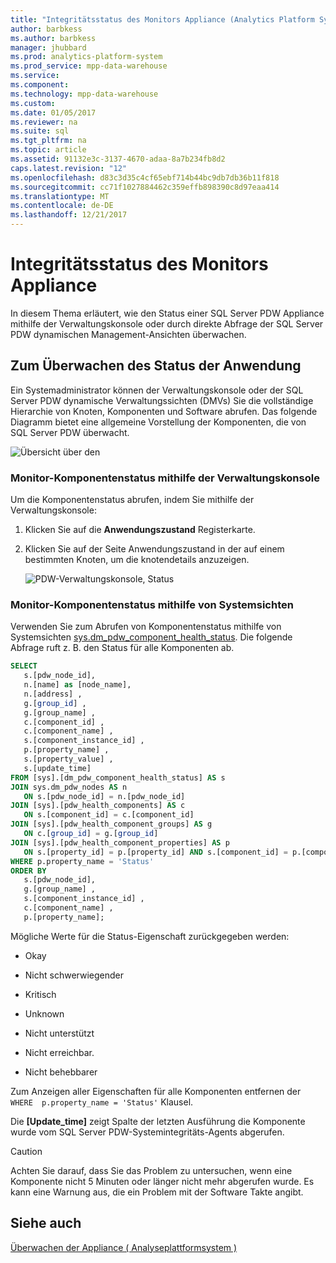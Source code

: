 ```yaml
---
title: "Integritätsstatus des Monitors Appliance (Analytics Platform System)"
author: barbkess
ms.author: barbkess
manager: jhubbard
ms.prod: analytics-platform-system
ms.prod_service: mpp-data-warehouse
ms.service: 
ms.component: 
ms.technology: mpp-data-warehouse
ms.custom: 
ms.date: 01/05/2017
ms.reviewer: na
ms.suite: sql
ms.tgt_pltfrm: na
ms.topic: article
ms.assetid: 91132e3c-3137-4670-adaa-8a7b234fb8d2
caps.latest.revision: "12"
ms.openlocfilehash: d83c3d35c4cf65ebf714b44bc9db7db36b11f818
ms.sourcegitcommit: cc71f1027884462c359effb898390c8d97eaa414
ms.translationtype: MT
ms.contentlocale: de-DE
ms.lasthandoff: 12/21/2017
---
```

# <a name="monitor-appliance-health-state"></a>Integritätsstatus des Monitors Appliance
In diesem Thema erläutert, wie den Status einer SQL Server PDW Appliance mithilfe der Verwaltungskonsole oder durch direkte Abfrage der SQL Server PDW dynamischen Management-Ansichten überwachen.  
  
## <a name="to-monitor-the-appliance-state"></a>Zum Überwachen des Status der Anwendung  
Ein Systemadministrator können der Verwaltungskonsole oder der SQL Server PDW dynamische Verwaltungssichten (DMVs) Sie die vollständige Hierarchie von Knoten, Komponenten und Software abrufen. Das folgende Diagramm bietet eine allgemeine Vorstellung der Komponenten, die von SQL Server PDW überwacht.  
  
![Übersicht über den](./media/monitor-appliance-health-state/SQL_Server_PDW_Monitoring_Overview.png "SQL_Server_PDW_Monitoring_Overview")  
  
### <a name="monitor-component-status-by-using-the-admin-console"></a>Monitor-Komponentenstatus mithilfe der Verwaltungskonsole  
Um die Komponentenstatus abrufen, indem Sie mithilfe der Verwaltungskonsole:  
  
1.  Klicken Sie auf die **Anwendungszustand** Registerkarte.  
  
2.  Klicken Sie auf der Seite Anwendungszustand in der auf einem bestimmten Knoten, um die knotendetails anzuzeigen.  
  
    ![PDW-Verwaltungskonsole, Status](./media/monitor-appliance-health-state/SQL_Server_PDW_AdminConsol_State.png "SQL_Server_PDW_AdminConsol_State")  
  
### <a name="monitor-component-status-by-using-system-views"></a>Monitor-Komponentenstatus mithilfe von Systemsichten  
Verwenden Sie zum Abrufen von Komponentenstatus mithilfe von Systemsichten [sys.dm_pdw_component_health_status](../relational-databases/system-dynamic-management-views/sys-dm-pdw-component-health-status-transact-sql.md). Die folgende Abfrage ruft z. B. den Status für alle Komponenten ab.  
  
```sql  
SELECT   
   s.[pdw_node_id],  
   n.[name] as [node_name],  
   n.[address] ,  
   g.[group_id] ,  
   g.[group_name] ,  
   c.[component_id] ,  
   c.[component_name] ,  
   s.[component_instance_id] ,   
   p.[property_name] ,  
   s.[property_value] ,  
   s.[update_time]  
FROM [sys].[dm_pdw_component_health_status] AS s  
JOIN sys.dm_pdw_nodes AS n   
   ON s.[pdw_node_id] = n.[pdw_node_id]  
JOIN [sys].[pdw_health_components] AS c   
   ON s.[component_id] = c.[component_id]  
JOIN [sys].[pdw_health_component_groups] AS g   
   ON c.[group_id] = g.[group_id]  
JOIN [sys].[pdw_health_component_properties] AS p   
   ON s.[property_id] = p.[property_id] AND s.[component_id] = p.[component_id]  
WHERE p.property_name = 'Status'  
ORDER BY  
   s.[pdw_node_id],  
   g.[group_name] ,   
   s.[component_instance_id] ,  
   c.[component_name] ,   
   p.[property_name];  
```  
  
Mögliche Werte für die Status-Eigenschaft zurückgegeben werden:  
  
-   Okay  
  
-   Nicht schwerwiegender  
  
-   Kritisch  
  
-   Unknown  
  
-   Nicht unterstützt  
  
-   Nicht erreichbar.  
  
-   Nicht behebbarer  
  
Zum Anzeigen aller Eigenschaften für alle Komponenten entfernen der `WHERE  p.property_name = 'Status'` Klausel.  
  
Die **[Update_time]** zeigt Spalte der letzten Ausführung die Komponente wurde vom SQL Server PDW-Systemintegritäts-Agents abgerufen.  
  
> [!CAUTION]  
> Achten Sie darauf, dass Sie das Problem zu untersuchen, wenn eine Komponente nicht 5 Minuten oder länger nicht mehr abgerufen wurde. Es kann eine Warnung aus, die ein Problem mit der Software Takte angibt.  
  
## <a name="see-also"></a>Siehe auch  
<!-- MISSING LINKS [Common Metadata Query Examples &#40;SQL Server PDW&#41;](../sqlpdw/common-metadata-query-examples-sql-server-pdw.md)  -->  
[Überwachen der Appliance &#40; Analyseplattformsystem &#41;](appliance-monitoring.md)  
  
